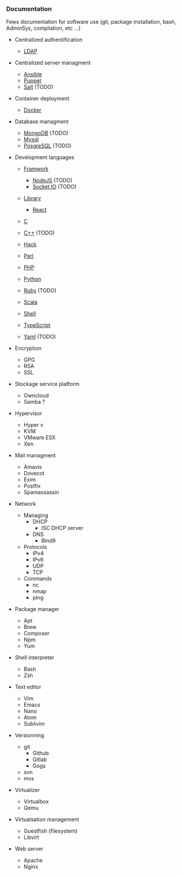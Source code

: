 ### Documentation
Fews documentation for software use (git, package installation, bash, AdminSys, compilation, etc ...)

* Centralized authentification
	- [LDAP](https://github.com/bbichero/Documentation/tree/master/Centralized_authentification/LDAP)

* Centralized server managment
	- [Ansible](https://github.com/bbichero/Documentation/tree/master/Centralized_server_management/Ansible)
	- [Puppet](https://github.com/bbichero/Documentation/tree/master/Centralized_server_management/Puppet)
	- [Salt](https://github.com/bbichero/Documentation/tree/master/Centralized_server_management/Salt) (TODO)

* Container deployment
	- [Docker](https://github.com/bbichero/Documentation/tree/master/Container_deployment/Docker)

* Database managment
	- [MongoDB](https://github.com/bbichero/Documentation/tree/master/Database_managment/MongoDB) (TODO)
	- [Mysql](https://github.com/bbichero/Documentation/tree/master/Database_managment/Mysql)
	- [PosgreSQL](https://github.com/bbichero/Documentation/tree/master/Database_managment/PosgreSQL) (TODO)

* Development languages
	- [Framwork](https://github.com/bbichero/Documentation/tree/master/Development_languages/Framwork)
		* [NodeJS](https://github.com/bbichero/Documentation/tree/master/Development_languages/Framwork/NodeJS) (TODO)
		* [Socket IO](https://github.com/bbichero/Documentation/tree/master/Development_languages/Framwork/Socket_IO) (TODO)
	- [Library](https://github.com/bbichero/Documentation/tree/master/Development_languages/Library)
		* [React](https://github.com/bbichero/Documentation/tree/master/Development_languages/Library/React)
			
	- [C](https://github.com/bbichero/Documentation/tree/master/Development_languages/C)
	- [C++](https://github.com/bbichero/Documentation/tree/master/Development_languages/C%2B%2B) (TODO)
	- [Hack](https://github.com/bbichero/Documentation/tree/master/Development_languages/Hack)
	- [Perl](https://github.com/bbichero/Documentation/tree/master/Development_languages/Perl)
	- [PHP](https://github.com/bbichero/Documentation/tree/master/Development_languages/PHP)
	- [Python](https://github.com/bbichero/Documentation/tree/master/Development_languages/Python)
	- [Ruby](https://github.com/bbichero/Documentation/tree/master/Development_languages/Ruby) (TODO)
	- [Scala](https://github.com/bbichero/Documentation/tree/master/Development_languages/Scala)
	- [Shell](https://github.com/bbichero/Documentation/tree/master/Development_languages/Shell)
	- [TypeScript](https://github.com/bbichero/Documentation/tree/master/Development_languages/TypeScript)
	- [Yaml](https://github.com/bbichero/Documentation/tree/master/Development_languages/Yaml) (TODO)

* Encryption
	- GPG
	- RSA
	- SSL

* Stockage service platform
	- Owncloud
	- Samba ?

* Hypervisor
	- Hyper v
	- KVM
	- VMware ESX
	- Xen

* Mail managment
	- Amavis
	- Dovecot
	- Exim
	- Postfix
	- Spamassassin

* Network
	- Managing
		* DHCP
			* ISC DHCP server
		* DNS
			* Bind9
	- Protocols
		* IPv4
		* IPv6
		* UDP
		* TCP
	- Commands
		* nc
		* nmap
		* ping

* Package manager
	- Apt
	- Brew
	- Composer
	- Npm
	- Yum

* Shell interpreter
	- Bash
	- Zsh

* Text editor
	- Vim
	- Emacs
	- Nano	
	- Atom
	- Sublivim

* Versionning
	- git
		* Github
		* Gitlab
		* Gogs
	- svn
	- mvs

* Virtualizer
	- Virtualbox
	- Qemu

* Virtualsation management
	- Guestfish (filesystem)
	- Libvirt

* Web server
	- Apache
	- Nginx
